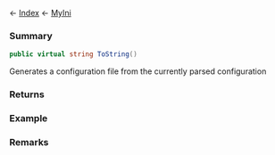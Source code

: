 ← [Index](Api-Index) ← [MyIni](VRage.Game.ModAPI.Ingame.Utilities.MyIni)

### Summary

```csharp
public virtual string ToString()
```

Generates a configuration file from the currently parsed configuration

### Returns



### Example

### Remarks

